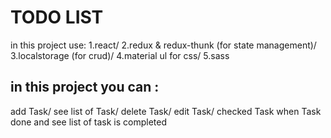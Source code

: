 # TODO LIST
 in this project use:
 1.react/
 2.redux & redux-thunk (for state management)/
 3.localstorage (for crud)/
 4.material ul for css/
 5.sass
 
 ## in this project you can :
 add Task/
 see list of Task/
 delete Task/
 edit Task/
 checked Task when Task done and see list of task is completed
